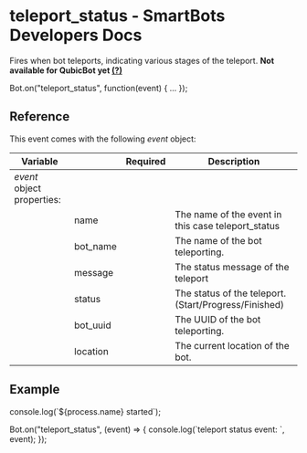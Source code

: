 # teleport\_status - SmartBots Developers Docs

Fires when bot teleports, indicating various stages of the teleport. **Not available for QubicBot yet [(?)](https://www.mysmartbots.com/dev/docs/New_features_and_QubicBot "New features and QubicBot")**

Bot.on("teleport\_status", function(event) { ... });

## Reference

This event comes with the following _event_ object:

| Variable |     | Required | Description |
| --- | --- | --- | --- |
| _event_ object properties: |     |     |     |
|     | name |     | The name of the event in this case teleport\_status |
|     | bot\_name |     | The name of the bot teleporting. |
|     | message |     | The status message of the teleport |
|     | status |     | The status of the teleport. (Start/Progress/Finished) |
|     | bot\_uuid |     | The UUID of the bot teleporting. |
|     | location |     | The current location of the bot. |

## Example

console.log(\`${process.name} started\`);

Bot.on("teleport\_status", (event) \=> {
    console.log(\`teleport status event: \`, event);
});
